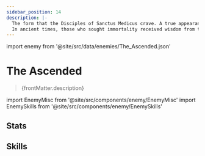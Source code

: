 ```yaml
---
sidebar_position: 14
description: |-
  The form that the Disciples of Sanctus Medicus crave. A true appearance that cast off the burdens of humanity and has been reforged using the way of immortality.
  In ancient times, those who sought immortality received wisdom from the Ambrosial Arbor and called themselves Celestials. They lived without restraints and molded the flesh of themselves and others at will. They have long forgotten their original appearances after countless metamorphoses.
---
```


import enemy from '@site/src/data/enemies/The_Ascended.json'

# The Ascended
<blockquote>{frontMatter.description}</blockquote>

import EnemyMisc from '@site/src/components/enemy/EnemyMisc'
import EnemySkills from '@site/src/components/enemy/EnemySkills'

## Stats

<EnemyMisc enemy={enemy} variant={0} />

## Skills

<EnemySkills enemy={enemy} variant={0} />
